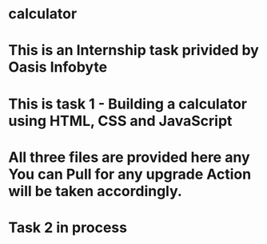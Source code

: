 # calculator
# This is an Internship task privided by Oasis Infobyte 
# This is task 1 - Building a calculator using HTML, CSS and JavaScript
# All three files are provided here any You can Pull for any upgrade Action will be taken accordingly.
# Task 2 in process
